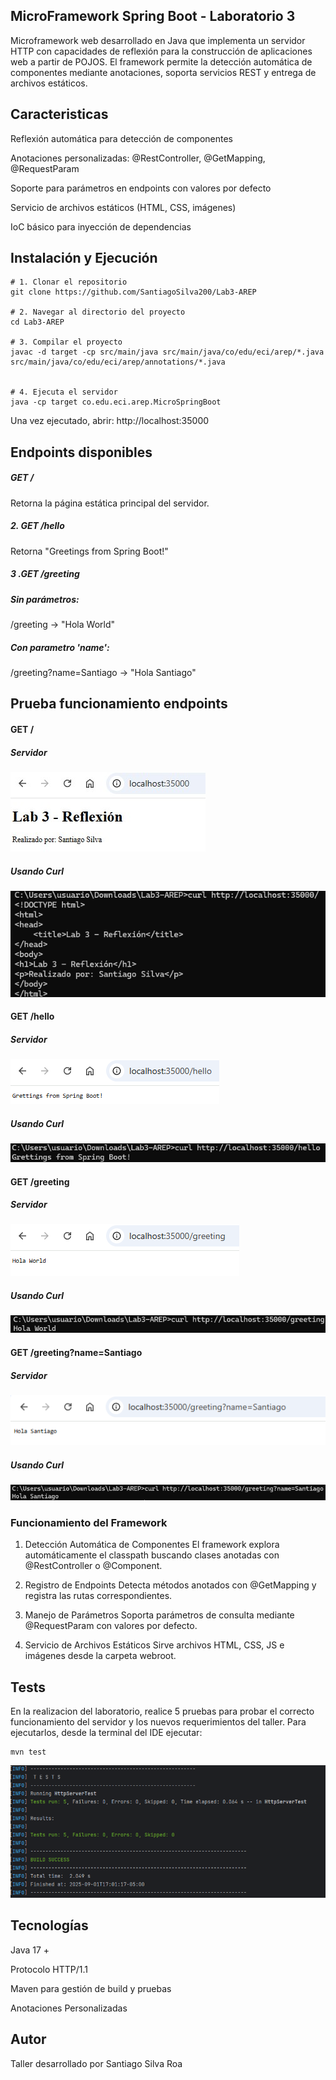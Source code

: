 ## MicroFramework Spring Boot - Laboratorio 3

Microframework web desarrollado en Java que implementa un servidor HTTP con capacidades de reflexión para la construcción de aplicaciones web a partir de POJOS. El framework permite la detección automática de componentes mediante anotaciones, soporta servicios REST y entrega de archivos estáticos.

## Caracteristicas 

Reflexión automática para detección de componentes

Anotaciones personalizadas: @RestController, @GetMapping, @RequestParam

Soporte para parámetros en endpoints con valores por defecto

Servicio de archivos estáticos (HTML, CSS, imágenes)

IoC básico para inyección de dependencias

## Instalación y Ejecución

```
# 1. Clonar el repositorio
git clone https://github.com/SantiagoSilva200/Lab3-AREP

# 2. Navegar al directorio del proyecto
cd Lab3-AREP

# 3. Compilar el proyecto
javac -d target -cp src/main/java src/main/java/co/edu/eci/arep/*.java src/main/java/co/edu/eci/arep/annotations/*.java


# 4. Ejecuta el servidor
java -cp target co.edu.eci.arep.MicroSpringBoot

```
Una vez ejecutado, abrir: http://localhost:35000



## Endpoints disponibles

##### GET / 

Retorna la página estática principal del servidor.

##### 2. GET /hello 

Retorna "Greetings from Spring Boot!"


##### 3 .GET /greeting

##### Sin parámetros:

/greeting → "Hola World"

##### Con parametro 'name': 

/greeting?name=Santiago → "Hola Santiago"


## Prueba funcionamiento endpoints

#### GET / 

##### Servidor 

![1](src/main/images/1.JPG)

##### Usando Curl 

![2](src/main/images/2.png)

#### GET /hello

##### Servidor 

![3](src/main/images/3.png)

##### Usando Curl 

![4](src/main/images/4.png)

#### GET /greeting 

##### Servidor 

![5](src/main/images/5.png)

##### Usando Curl 

![6](src/main/images/6.png)

#### GET /greeting?name=Santiago

##### Servidor 

![7](src/main/images/7.png)

##### Usando Curl 

![8](src/main/images/8.png)

### Funcionamiento del Framework

1. Detección Automática de Componentes
El framework explora automáticamente el classpath buscando clases anotadas con @RestController o @Component.

2. Registro de Endpoints
Detecta métodos anotados con @GetMapping y registra las rutas correspondientes.

3. Manejo de Parámetros
Soporta parámetros de consulta mediante @RequestParam con valores por defecto.

4. Servicio de Archivos Estáticos
Sirve archivos HTML, CSS, JS e imágenes desde la carpeta webroot.

## Tests

En la realizacion del laboratorio, realice 5 pruebas para probar el correcto funcionamiento del servidor y los nuevos requerimientos del 
taller. Para ejecutarlos, desde la terminal del IDE ejecutar: 

```
mvn test 

```
![9](src/main/images/9.png)

## Tecnologías

Java 17 + 

Protocolo HTTP/1.1

Maven para gestión de build y pruebas

Anotaciones Personalizadas 

## Autor

Taller desarrollado por Santiago Silva Roa 